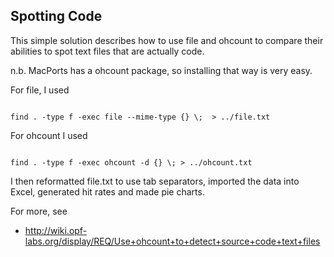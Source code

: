 Spotting Code
-------------

This simple solution describes how to use file and ohcount to compare their abilities to spot text files that are actually code.

n.b. MacPorts has a ohcount package, so installing that way is very easy.

For file, I used

<code>
find . -type f -exec file --mime-type {} \;  > ../file.txt
</code>

For ohcount I used

<code>
find . -type f -exec ohcount -d {} \; > ../ohcount.txt
</code>

I then reformatted file.txt to use tab separators, imported the data into Excel, generated hit rates and made pie charts.

For more, see

* http://wiki.opf-labs.org/display/REQ/Use+ohcount+to+detect+source+code+text+files

